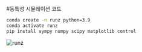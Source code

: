 #동특성 시뮬레이션 코드  

```sh
conda create -n runz python=3.9
conda activate runz
pip install sympy numpy scipy matplotlib control
```
![runz](https://github.com/user-attachments/assets/4a065a3b-600f-49f7-a1d5-46fdd928951e)
